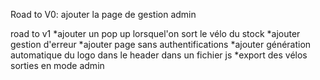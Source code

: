 Road to V0:
ajouter la page de gestion admin

road to v1
*ajouter un pop up lorsquel'on sort le vélo du stock
*ajouter gestion d'erreur
*ajouter page sans authentifications
*ajouter génération automatique du logo dans le header dans un fichier js
*export des vélos sorties en mode admin
